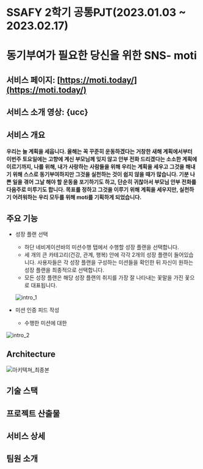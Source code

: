 # SSAFY 2학기 공통PJT(2023.01.03 ~ 2023.02.17)

# 동기부여가 필요한 당신을 위한 SNS- moti

## 서비스 페이지: [https://moti.today/](https://moti.today/)

## 서비스 소개 영상: {ucc}

## 서비스 개요

#### 우리는 늘 계획을 세웁니다. 올해는 꼭 꾸준히 운동하겠다는 거창한 새해 계획에서부터 이번주 토요일에는 고향에 계신 부모님께 잊지 않고 안부 전화 드리겠다는 소소한  계획에 이르기까지, 나를 위해, 내가 사랑하는 사람들을 위해 우리는 계획을 세우고 그것을 해내기 위해 스스로 동기부여하지만 그것을 실천하는 것이 쉽지 않을 때가 많습니다. 기분 나쁜 일을 겪어 그날 해야 할 운동을 포기하기도 하고, 단순히 귀찮아서 부모님 안부 전화를 다음주로 미루기도 합니다. 목표를 정하고 그것을 이루기 위해 계획을 세우지만, 실천하기 어려워하는 우리 모두를 위해 moti를 기획하게 되었습니다. 

## 주요 기능

- 성장 플랜 선택
    - 하단 네비게이션바의 미션수행 탭에서 수행할 성장 플랜을 선택합니다.
    - 세 개의 큰 카테고리(건강, 관계, 행복) 안에 각각 2개의 성장 플랜이 들어있습니다. 사용자들은 각 성장 플랜을 구성하는 미션들을 확인한 뒤 자신이 원하는 성장 플랜을 최종적으로 선택합니다.
    - 모든 성장 플랜은 해당 성장 플랜의 취지를 가장 잘 나타내는 꽃말을 가진 꽃으로 대표됩니다.
    
    ![intro_1](/uploads/1cfd432d2bc42cc684be1c7ae7b7854b/intro_1.gif)
   

    

- 미션 인증 피드 작성
    - 수행한 미션에 대한
    
![intro_2](/uploads/3d91987483667a53f8dcc1773455f3d8/intro_2.gif)
    

## Architecture

![아키텍쳐_최종본](/uploads/36108896807ab9090cc3a09069619f68/아키텍쳐_최종본.jpg)

## 기술 스택

## 

## 프로젝트 산출물

## 서비스 상세

## 팀원 소개
